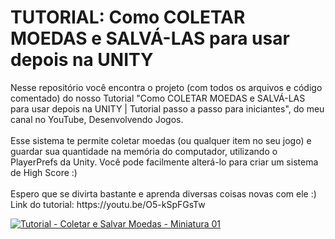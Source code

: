 <h1>TUTORIAL: Como COLETAR MOEDAS e SALVÁ-LAS para usar depois na UNITY</h1>
Nesse repositório você encontra o projeto (com todos os arquivos e código comentado) do nosso Tutorial "Como COLETAR MOEDAS e SALVÁ-LAS para usar depois na UNITY | Tutorial passo a passo para iniciantes", do meu canal no YouTube, Desenvolvendo Jogos.
<br>
<br>
Esse sistema te permite coletar moedas (ou qualquer item no seu jogo) e guardar sua quantidade na memória do computador, utilizando o PlayerPrefs da Unity. Você pode facilmente alterá-lo para criar um sistema de High Score :)
<br>
<br>
Espero que se divirta bastante e aprenda diversas coisas novas com ele :)
<br>
Link do tutorial: https://youtu.be/O5-kSpFGsTw
<p></p>


<a href="https://youtu.be/O5-kSpFGsTw" target="_blank">![Tutorial - Coletar e Salvar Moedas - Miniatura 01](https://user-images.githubusercontent.com/102618272/186453316-3e34a1fc-fc71-412f-a1a0-689fc810f742.png)</a>
